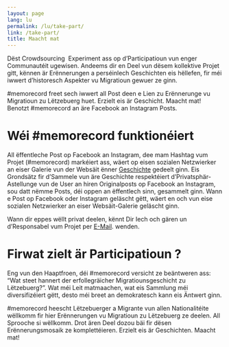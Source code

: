 ```yaml
---
layout: page
lang: lu
permalink: /lu/take-part/
link: /take-part/
title: Maacht mat
---
```


Dëst Crowdsourcing  Experiment ass op d’Participatioun vun enger Communautéit ugewisen. Andeems dir en Deel vun dësem kollektive Projet gitt, kënnen är Erënnerungen a perséinlech Geschichten eis hëllefen, fir méi iwwert d’historesch Aspekter vu Migratioun gewuer ze ginn.

#memorecord freet sech iwwert all Post deen e Lien zu Erënnerunge vu Migratioun zu Lëtzebuerg huet. Erzielt eis är Geschicht. Maacht mat! Benotzt #memorecord an äre Facebook an Instagram Posts.


<!-- more -->

# **Wéi #memorecord funktionéiert**

All ëffentleche Post op Facebook an Instagram, dee mam Hashtag vum Projet (#memorecord) markéiert ass, wäert op eisen sozialen Netzwierker an eiser Galerie vun der Websäit ënner [Geschichte](https://memorecord.uni.lu/lu/stories/) gedeelt ginn. Eis Grondsätz fir d’Sammele vun äre Geschichte respektéiert d’Privatsphär-Astellunge vun de User an hiren Originalposts op Facebook an Instagram, sou datt nëmme Posts, déi oppen an ëffentlech sinn, gesammelt ginn. Wann e Post op Facebook oder Instagram geläscht gëtt, wäert en och vun eise sozialen Netzwierker an eiser Websäit-Galerie geläscht ginn.

Wann dir eppes wëllt privat deelen, kënnt Dir Iech och gären un d’Responsabel vum Projet per [E-Mail](mailto:memorecord@uni.lu). wenden. 

# **Firwat zielt är Participatioun** ?

Eng vun den Haaptfroen, déi #memorecord versicht ze beäntweren ass: “Wat steet hannert der erfollegräicher Migratiounsgeschicht zu Lëtzebuerg?”. Wat méi Leit matmaachen, wat eis Sammlung méi diversifizéiert gëtt, desto méi breet an demokratesch kann eis Äntwert ginn.

#memorecord heescht Lëtzebuerger a Migrante vun allen Nationalitéite wëllkomm fir hier Erënnerungen vu Migratioun zu Lëtzebuerg ze deelen. All Sprooche si wëllkomm. Drot ären Deel dozou bäi fir dësen Erënnerungsmosaik ze komplettéieren. Erzielt eis är Geschichten. Maacht mat!



